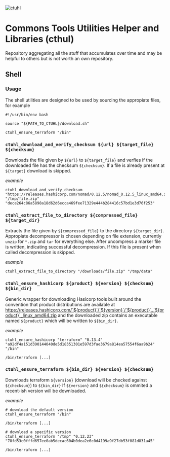 ![ctuhl](https://github.com/pellepelster/ctuhl/workflows/ctuhl/badge.svg)


# Commons Tools Utilities Helper and Libraries (cthul)

Repository aggregating all the stuff that accumulates over time and may be helpful to others but is not worth an own repository.

## Shell

### Usage

The shell utilities are designed to be used by sourcing the appropiate files, for example

```
#!/usr/bin/env bash

source "${PATH_TO_CTUHL}/download.sh"

ctuhl_ensure_terraform "/bin"
```

### `ctuhl_download_and_verify_checksum ${url} ${target_file} ${checksum}`

Downloads the file given by `${url}` to `${target_file}` and verfies if the downloaded file has the checksum `${checksum}`. If a file is already present at `${target}` download is skipped.

*example*
```
ctuhl_download_and_verify_checksum "https://releases.hashicorp.com/nomad/0.12.5/nomad_0.12.5_linux_amd64.zip" "/tmp/file.zip" "dece264c86a5898a18d62d6ecca469fee71329e444b284416c57bd1e3d76f253" 
```

### `ctuhl_extract_file_to_directory ${compressed_file} ${target_dir}`

Extracts the file given by `${compressed_file}` to the directory `${target_dir}`. Appropiate decompressor is chosen depending on file extension, currently `unzip` for `*.zip` and `tar` for everything else. After uncompress a marker file is written, indicating successful decompression. If this file is present when called decompression is skipped.

*example*
```
ctuhl_extract_file_to_directory "/downloads/file.zip" "/tmp/data"
```

### `ctuhl_ensure_hashicorp ${product} ${version} ${checksum} ${bin_dir}`

Generic wrapper for downloading Hasicorp tools built around the convention that product distributions are available at https://releases.hashicorp.com/`${product}`/`${version}`/`${product}`_`${product}`_linux_amd64.zip and the downloaded zip contains an executable named `${product}` which will be written to `${bin_dir}`.

*example*
```
ctuhl_ensure_hashicorp "terraform" "0.13.4" "a92df4a151d390144040de5d18351301e597d3fae3679a814ea57554f6aa9b24" "/bin" 

/bin/terraform [...]
```

### `ctuhl_ensure_terraform ${bin_dir} ${version} ${checksum}`

Downloads terraform `${version}` (download will be checked against `${checksum}`) to `${bin_dir}` If `${version}` and `${checksum}` is ommited a recent-ish version will be downloaded.

*example*
```
# download the default version
ctuhl_ensure_terraform "/bin"

/bin/terraform [...]

# download a specific version
ctuhl_ensure_terraform "/tmp" "0.12.23" "78fd53c0fffd657ee0ab5decac604b0dea2e6c0d4199a9f27db53f081d831a45"

/bin/terraform [...]

```
